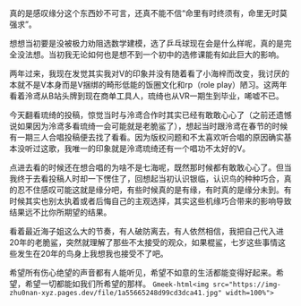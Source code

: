 ​​真的是感叹缘分这个东西妙不可言，还真不能不信“命里有时终须有，命里无时莫强求”。

想想当初要是没被极力劝阻选数学建模，选了乒乓球现在会是什么样呢，真的是完全没法想。当初我无论如何也是想不到一个初中的选修课能有如此巨大的影响。

两年过来，我现在发觉其实我对V的印象并没有随着看了小海梓而改变，我讨厌的本就不是V本身而是V捆绑的畸形低能的饭圈文化和rp（role play）陋习。这两年看着泠鸢从B站头牌到现在商单工具人，琉绮也从VR一期生到毕业，唏嘘不已。

今天翻看琉绮的投稿，惊觉当时与泠鸢合作时其实已经有敢敢心心了（之前还遗憾说如果因为泠鸢多看琉绮一会可能就是老脆鲨了），想起当时跟泠鸢在春节的时候有一期三人合唱投稿便去找了看看。因为版权问题和不太喜欢听合唱的原因确实基本没听过这歌，我唯一的印象就是泠鸢琉绮还有一个唱功不太好的V。

点进去看的时候还在想合唱的为啥不是七海呢，既然那时候都有敢敢心心了。但当我终于去看投稿人时却一下愣住了，回想起当初认识银临，认识鸟的种种巧合，真的忍不住感叹可能这就是缘分吧，有些时候真的是有缘，有时真的是缘分未到。有时候其实也别太执着或者后悔自己的主观选择，其实这些机缘巧合带来的影响导致结果远不比你所期望的结果。



看着最近海子姐这么大的节奏，有人破防离去，有人依然相信，我把自己代入进20年的老脆鲨，突然就理解了那些不太接受的观众，如果棍鲨，七岁这些事情这些发生在20年的鸟身上我想我也接受不了吧。

希望所有伤心绝望的声音都有人能听见，希望不如意的生活都能变得好起来。希望，希望一切都能如我们所希望的那样。
`Gmeek-html<img src="https://img-zhu0nan-xyz.pages.dev/file/1a55665248d99cd3dca41.jpg" width=100%">`
<!-- ##{"timestamp":1637942400}## -->
